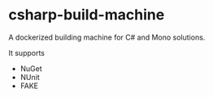 # csharp-build-machine
A dockerized building machine for C# and Mono solutions.

It supports

* NuGet
* NUnit
* FAKE
